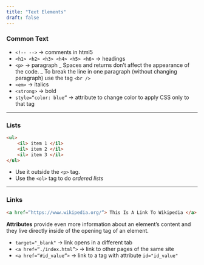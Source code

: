 ```yaml
---
title: "Text Elements"
draft: false
---
```


### Common Text

-   `<!-- -->` → comments in html5
-   `<h1> <h2> <h3> <h4> <h5> <h6>` → headings
-   `<p>` → paragraph
    		_ Spaces and returns don’t affect the appearance of the code.
    		_ To break the line in one paragraph (without changing paragraph) use the tag `<br />`
-   `<em>` → italics
-   `<strong>` → bold
-   `style=“color: blue”` → attribute to change color to apply CSS only to that tag

* * *

### Lists

```html
<ul>
	<il> item 1 </il>
	<il> item 2 </il>
	<il> item 3 </il>
</ul>
```

-   Use it outside the `<p>` tag.
-   Use the `<ol>` tag to do _ordered lists_

* * *

### Links

```html
<a href=“https://www.wikipedia.org/“> This Is A Link To Wikipedia </a>
```

**Attributes** provide even more information about an element’s content and they live directly inside of the opening tag of an element.

-   `target="_blank"` → link opens in a different tab
-   `<a href=“./index.html”>` → link to other pages of the same site
-   `<a href=“#id_value”>` → link to a tag with attribute `id="id_value"`
